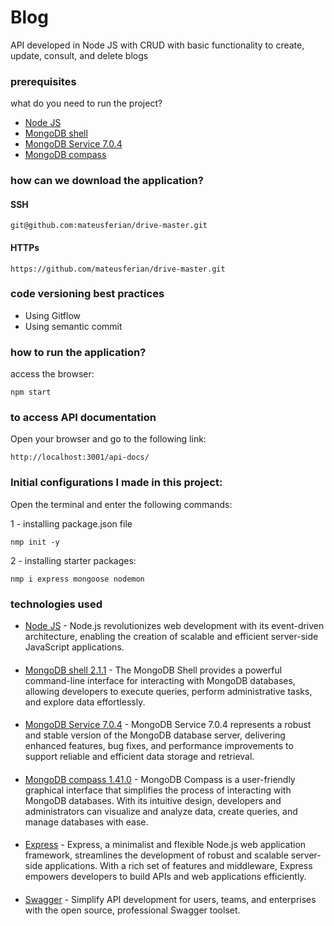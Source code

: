 # Blog
API developed in Node JS with CRUD with basic functionality to create, update, consult, and delete blogs

### prerequisites
what do you need to run the project?
 * [Node JS](https://nodejs.org/en)
 * [MongoDB shell](https://www.mongodb.com/try/download/shell)
 * [MongoDB Service 7.0.4](https://www.mongodb.com/try/download/community)
 * [MongoDB compass](https://www.mongodb.com/try/download/compass)

### how can we download the application?
#### SSH
```
git@github.com:mateusferian/drive-master.git
```
#### HTTPs
```
https://github.com/mateusferian/drive-master.git
```

### code versioning best practices
* Using Gitflow
* Using semantic commit

### how to run the application?
access the browser:

```
npm start
```

### to access API documentation
Open your browser and go to the following link:
```
http://localhost:3001/api-docs/
```

### Initial configurations I made in this project:
Open the terminal and enter the following commands:

1 - installing package.json file
```
nmp init -y
```

2 - installing starter packages:
```
nmp i express mongoose nodemon
```
### technologies used


 * [Node JS](https://nodejs.org/en) - Node.js revolutionizes web development with its event-driven architecture, enabling the creation of scalable and efficient server-side JavaScript applications.
####
 * [MongoDB shell 2.1.1](https://www.mongodb.com/try/download/shell) - The MongoDB Shell provides a powerful command-line interface for interacting with MongoDB databases, allowing developers to execute queries, perform administrative tasks, and explore data effortlessly.
####
 * [MongoDB Service 7.0.4](https://www.mongodb.com/try/download/community) - MongoDB Service 7.0.4 represents a robust and stable version of the MongoDB database server, delivering enhanced features, bug fixes, and performance improvements to support reliable and efficient data storage and retrieval.
####
 * [MongoDB compass 1.41.0](https://www.mongodb.com/try/download/compass) - MongoDB Compass is a user-friendly graphical interface that simplifies the process of interacting with MongoDB databases. With its intuitive design, developers and administrators can visualize and analyze data, create queries, and manage databases with ease.
####
* [Express](https://expressjs.com/pt-br/) - Express, a minimalist and flexible Node.js web application framework, streamlines the development of robust and scalable server-side applications. With a rich set of features and middleware, Express empowers developers to build APIs and web applications efficiently.
####
* [Swagger](https://swagger.io/) - Simplify API development for users, teams, and enterprises with the open source, professional Swagger toolset.